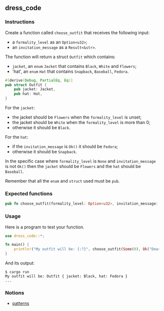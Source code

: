 ## dress_code

### Instructions

Create a function called `choose_outfit` that receives the following input:
- a `formality_level` as an `Option<u32>`;
- an `invitation_message` as a `Result<&str>`.

The function will return a struct `Outfit` which contains: 
- `jacket`, an `enum` `Jacket` that contains `Black`, `White` and `Flowers`;
- 'hat', an `enum` `Hat` that contains `Snapback`, `Baseball`, `Fedora`.

```rust
#[derive(Debug, PartialEq, Eq)]
pub struct Outfit {
    pub jacket: Jacket,
    pub hat: Hat,
}
```

For the `jacket`:
- the jacket should be `Flowers` when the `formality_level` is unset;  
- the jacket should be `White` when the `formality_level` is more than 0;
- otherwise it should be `Black`.

For the `hat`:
- if the `invitation_message` is `Ok()` it should be `Fedora`;
- otherwise it should be `Snapback`.

In the specific case where `formality_level` is `None` and `invitation_message`
is not `Ok()` then the `jacket` should be `Flowers` and the `hat` should be `Baseball`.

Remember that all the `enum` and `struct` used must be `pub`. 

### Expected functions

```rust
pub fn choose_outfit(formality_level: Option<u32>, invitation_message: Result<&str>) -> Outfit {}
```

### Usage

Here is a program to test your function.

```rust
use dress_code::*;

fn main() {
    println!("My outfit will be: {:?}", choose_outfit(Some(0), Ok("Dear friend, ...")));
}
```

And its output:
```console
$ cargo run
My outfit will be: Outfit { jacket: Black, hat: Fedora }
...

```

### Notions

- [patterns](https://doc.rust-lang.org/book/ch18-00-patterns.html)
